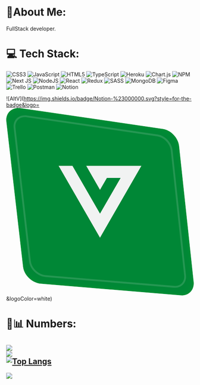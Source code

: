 # 🦊About Me:
FullStack developer.

# 💻 Tech Stack:
![CSS3](https://img.shields.io/badge/css3-%231572B6.svg?style=for-the-badge&logo=css3&logoColor=white) ![JavaScript](https://img.shields.io/badge/javascript-%23323330.svg?style=for-the-badge&logo=javascript&logoColor=%23F7DF1E) ![HTML5](https://img.shields.io/badge/html5-%23E34F26.svg?style=for-the-badge&logo=html5&logoColor=white) ![TypeScript](https://img.shields.io/badge/typescript-%23007ACC.svg?style=for-the-badge&logo=typescript&logoColor=white) ![Heroku](https://img.shields.io/badge/heroku-%23430098.svg?style=for-the-badge&logo=heroku&logoColor=white) ![Chart.js](https://img.shields.io/badge/chart.js-F5788D.svg?style=for-the-badge&logo=chart.js&logoColor=white)  ![NPM](https://img.shields.io/badge/NPM-%23000000.svg?style=for-the-badge&logo=npm&logoColor=white) ![Next JS](https://img.shields.io/badge/Next-black?style=for-the-badge&logo=next.js&logoColor=white) ![NodeJS](https://img.shields.io/badge/node.js-6DA55F?style=for-the-badge&logo=node.js&logoColor=white) ![React](https://img.shields.io/badge/react-%2320232a.svg?style=for-the-badge&logo=react&logoColor=%2361DAFB) ![Redux](https://img.shields.io/badge/redux-%23593d88.svg?style=for-the-badge&logo=redux&logoColor=white) ![SASS](https://img.shields.io/badge/SASS-hotpink.svg?style=for-the-badge&logo=SASS&logoColor=white) ![MongoDB](https://img.shields.io/badge/MongoDB-%234ea94b.svg?style=for-the-badge&logo=mongodb&logoColor=white) 	![Figma](https://img.shields.io/badge/figma-%23F24E1E.svg?style=for-the-badge&logo=figma&logoColor=white) ![Trello](https://img.shields.io/badge/Trello-%23026AA7.svg?style=for-the-badge&logo=Trello&logoColor=white) ![Postman](https://img.shields.io/badge/Postman-FF6C37?style=for-the-badge&logo=postman&logoColor=white) ![Notion](https://img.shields.io/badge/Notion-%23000000.svg?style=for-the-badge&logo=notion&logoColor=white) 

![AltV](https://img.shields.io/badge/Notion-%23000000.svg?style=for-the-badge&logo=<svg xmlns="http://www.w3.org/2000/svg" width="512" height="512" viewBox="0 0 512 512" fill="none">
<mask id="mask0" mask-type="alpha" maskUnits="userSpaceOnUse" x="0" y="0" width="512" height="512">
<path fill-rule="evenodd" clip-rule="evenodd" d="M40.3108 0.495497L427.544 57.0333C449.747 60.2749 469.613 81.2467 472.037 103.878L511.76 474.734C514.15 497.064 498.447 513.687 476.566 511.863L95.0943 480.101C70.654 478.066 48.5091 457.12 45.7704 433.305L0.282897 37.6656C-2.49424 13.5121 15.4921 -3.12807 40.3108 0.495497Z" fill="#498205"/>
</mask>
<g mask="url(#mask0)">
<g filter="url(#filter0_i)">
<path fill-rule="evenodd" clip-rule="evenodd" d="M40.3108 0.495497L427.544 57.0333C449.747 60.2749 469.613 81.2467 472.037 103.878L511.76 474.734C514.15 497.064 498.447 513.687 476.566 511.863L95.0943 480.101C70.654 478.066 48.5091 457.12 45.7704 433.305L0.282897 37.6656C-2.49424 13.5121 15.4921 -3.12807 40.3108 0.495497Z" fill="#008736"/>
</g>
<path opacity="0.15" fill-rule="evenodd" clip-rule="evenodd" d="M25.2275 54.0783L25.2275 54.0783L67.0724 418.036C69.3088 437.482 87.6904 454.991 107.894 456.673L458.818 485.891C467.475 486.613 474.595 483.695 479.333 478.691C484.084 473.674 486.766 466.209 485.807 457.251L449.266 116.092C447.272 97.4828 430.694 80.0575 412.585 77.4137L56.3604 25.4034C46.2151 23.9221 37.9556 26.6241 32.552 31.6362C27.1727 36.6257 24.1116 44.3728 25.2275 54.0783ZM20.2602 54.6494L62.1052 418.607C64.6246 440.514 84.9962 459.784 107.479 461.655L458.403 490.874C478.533 492.552 492.978 477.26 490.779 456.718L454.238 115.56C452.007 94.7406 433.732 75.4482 413.307 72.4661L57.0828 20.4558C34.2516 17.1224 17.7055 32.43 20.2602 54.6494Z" fill="#F1F2F2"/>
<path fill-rule="evenodd" clip-rule="evenodd" d="M143 158L256 354.18L369 158H218.43L255.998 223.524L274.832 191.089H312.302L256 288.525L180.764 158H143Z" fill="#F1F2F2"/>
</g>
<defs>
<filter id="filter0_i" x="0" y="0" width="512" height="512" filterUnits="userSpaceOnUse" color-interpolation-filters="sRGB">
<feFlood flood-opacity="0" result="BackgroundImageFix"/>
<feBlend mode="normal" in="SourceGraphic" in2="BackgroundImageFix" result="shape"/>
<feColorMatrix in="SourceAlpha" type="matrix" values="0 0 0 0 0 0 0 0 0 0 0 0 0 0 0 0 0 0 127 0" result="hardAlpha"/>
<feOffset/>
<feGaussianBlur stdDeviation="10"/>
<feComposite in2="hardAlpha" operator="arithmetic" k2="-1" k3="1"/>
<feColorMatrix type="matrix" values="0 0 0 0 0 0 0 0 0 0.580392 0 0 0 0 0.196078 0 0 0 1 0"/>
<feBlend mode="normal" in2="shape" result="effect1_innerShadow"/>
</filter>
</defs>
</svg>&logoColor=white) 

# 🔢📊 Numbers:
![](https://github-readme-stats.vercel.app/api?username=yandexis&theme=chartreuse-dark&hide_border=false&include_all_commits=true&count_private=true)<br/>
![](https://github-readme-streak-stats.herokuapp.com/?user=yandexis&theme=chartreuse-dark&hide_border=false)<br/>
[![Top Langs](https://github-readme-stats-git-masterrstaa-rickstaa.vercel.app/api/top-langs/?username=yandexis&theme=chartreuse-dark&hide_border=false&include_all_commits=true&count_private=true)](https://github.com/anuraghazra/github-readme-stats)
---
[![](https://visitcount.itsvg.in/api?id=yandexis&icon=0&color=9)](https://visitcount.itsvg.in)

<!-- Proudly created with GPRM ( https://gprm.itsvg.in ) -->


